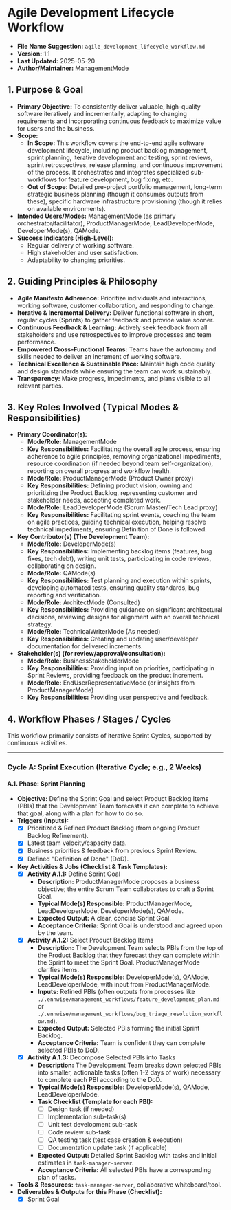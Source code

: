 # Agile Development Lifecycle Workflow

* **File Name Suggestion:** `agile_development_lifecycle_workflow.md`
* **Version:** 1.1
* **Last Updated:** 2025-05-20
* **Author/Maintainer:** ManagementMode

## 1. Purpose & Goal

* **Primary Objective:** To consistently deliver valuable, high-quality software iteratively and incrementally, adapting to changing requirements and incorporating continuous feedback to maximize value for users and the business.
* **Scope:**
    * **In Scope:** This workflow covers the end-to-end agile software development lifecycle, including product backlog management, sprint planning, iterative development and testing, sprint reviews, sprint retrospectives, release planning, and continuous improvement of the process. It orchestrates and integrates specialized sub-workflows for feature development, bug fixing, etc.
    * **Out of Scope:** Detailed pre-project portfolio management, long-term strategic business planning (though it consumes outputs from these), specific hardware infrastructure provisioning (though it relies on available environments).
* **Intended Users/Modes:** ManagementMode (as primary orchestrator/facilitator), ProductManagerMode, LeadDeveloperMode, DeveloperMode(s), QAMode.
* **Success Indicators (High-Level):**
    * Regular delivery of working software.
    * High stakeholder and user satisfaction.
    * Adaptability to changing priorities.

## 2. Guiding Principles & Philosophy

* **Agile Manifesto Adherence:** Prioritize individuals and interactions, working software, customer collaboration, and responding to change.
* **Iterative & Incremental Delivery:** Deliver functional software in short, regular cycles (Sprints) to gather feedback and provide value sooner.
* **Continuous Feedback & Learning:** Actively seek feedback from all stakeholders and use retrospectives to improve processes and team performance.
* **Empowered Cross-Functional Teams:** Teams have the autonomy and skills needed to deliver an increment of working software.
* **Technical Excellence & Sustainable Pace:** Maintain high code quality and design standards while ensuring the team can work sustainably.
* **Transparency:** Make progress, impediments, and plans visible to all relevant parties.

## 3. Key Roles Involved (Typical Modes & Responsibilities)

* **Primary Coordinator(s):**
    * **Mode/Role:** ManagementMode
    * **Key Responsibilities:** Facilitating the overall agile process, ensuring adherence to agile principles, removing organizational impediments, resource coordination (if needed beyond team self-organization), reporting on overall progress and workflow health.
    * **Mode/Role:** ProductManagerMode (Product Owner proxy)
    * **Key Responsibilities:** Defining product vision, owning and prioritizing the Product Backlog, representing customer and stakeholder needs, accepting completed work.
    * **Mode/Role:** LeadDeveloperMode (Scrum Master/Tech Lead proxy)
    * **Key Responsibilities:** Facilitating sprint events, coaching the team on agile practices, guiding technical execution, helping resolve technical impediments, ensuring Definition of Done is followed.
* **Key Contributor(s) (The Development Team):**
    * **Mode/Role:** DeveloperMode(s)
    * **Key Responsibilities:** Implementing backlog items (features, bug fixes, tech debt), writing unit tests, participating in code reviews, collaborating on design.
    * **Mode/Role:** QAMode(s)
    * **Key Responsibilities:** Test planning and execution within sprints, developing automated tests, ensuring quality standards, bug reporting and verification.
    * **Mode/Role:** ArchitectMode (Consulted)
    * **Key Responsibilities:** Providing guidance on significant architectural decisions, reviewing designs for alignment with an overall technical strategy.
    * **Mode/Role:** TechnicalWriterMode (As needed)
    * **Key Responsibilities:** Creating and updating user/developer documentation for delivered increments.
* **Stakeholder(s) (for review/approval/consultation):**
    * **Mode/Role:** BusinessStakeholderMode
    * **Key Responsibilities:** Providing input on priorities, participating in Sprint Reviews, providing feedback on the product increment.
    * **Mode/Role:** EndUserRepresentativeMode (or insights from ProductManagerMode)
    * **Key Responsibilities:** Providing user perspective and feedback.

## 4. Workflow Phases / Stages / Cycles

This workflow primarily consists of iterative Sprint Cycles, supported by continuous activities.

---
### **Cycle A: Sprint Execution (Iterative Cycle; e.g., 2 Weeks)**

#### **A.1. Phase: Sprint Planning**

* **Objective:** Define the Sprint Goal and select Product Backlog Items (PBIs) that the Development Team forecasts it can complete to achieve that goal, along with a plan for how to do so.
* **Triggers (Inputs):**
    * [X] Prioritized & Refined Product Backlog (from ongoing Product Backlog Refinement).
    * [X] Latest team velocity/capacity data.
    * [X] Business priorities & feedback from previous Sprint Review.
    * [X] Defined "Definition of Done" (DoD).
* **Key Activities & Jobs (Checklist & Task Templates):**
    * [X] **Activity A.1.1:** Define Sprint Goal
        * **Description:** ProductManagerMode proposes a business objective; the entire Scrum Team collaborates to craft a Sprint Goal.
        * **Typical Mode(s) Responsible:** ProductManagerMode, LeadDeveloperMode, DeveloperMode(s), QAMode.
        * **Expected Output:** A clear, concise Sprint Goal.
        * **Acceptance Criteria:** Sprint Goal is understood and agreed upon by the team.
    * [X] **Activity A.1.2:** Select Product Backlog Items
        * **Description:** The Development Team selects PBIs from the top of the Product Backlog that they forecast they can complete within the Sprint to meet the Sprint Goal. ProductManagerMode clarifies items.
        * **Typical Mode(s) Responsible:** DeveloperMode(s), QAMode, LeadDeveloperMode, with input from ProductManagerMode.
        * **Inputs:** Refined PBIs (often outputs from processes like `./.ennwise/management_workflows/feature_development_plan.md` or `./.ennwise/management_workflows/bug_triage_resolution_workflow.md`).
        * **Expected Output:** Selected PBIs forming the initial Sprint Backlog.
        * **Acceptance Criteria:** Team is confident they can complete selected PBIs to DoD.
    * [X] **Activity A.1.3:** Decompose Selected PBIs into Tasks
        * **Description:** The Development Team breaks down selected PBIs into smaller, actionable tasks (often 1-2 days of work) necessary to complete each PBI according to the DoD.
        * **Typical Mode(s) Responsible:** DeveloperMode(s), QAMode, LeadDeveloperMode.
        * **Task Checklist (Template for each PBI):**
            * [ ] Design task (if needed)
            * [ ] Implementation sub-task(s)
            * [ ] Unit test development sub-task
            * [ ] Code review sub-task
            * [ ] QA testing task (test case creation & execution)
            * [ ] Documentation update task (if applicable)
        * **Expected Output:** Detailed Sprint Backlog with tasks and initial estimates in `task-manager-server`.
        * **Acceptance Criteria:** All selected PBIs have a corresponding plan of tasks.
* **Tools & Resources:** `task-manager-server`, collaborative whiteboard/tool.
* **Deliverables & Outputs for this Phase (Checklist):**
    * [X] Sprint Goal